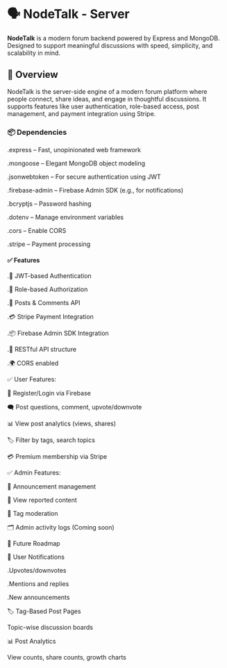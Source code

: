 # 🗣️ NodeTalk - Server

**NodeTalk** is a modern forum backend powered by Express and MongoDB. Designed to support meaningful discussions with speed, simplicity, and scalability in mind.

## 🚀 Overview

NodeTalk is the server-side engine of a modern forum platform where people connect, share ideas, and engage in thoughtful discussions. It supports features like user authentication, role-based access, post management, and payment integration using Stripe.


### 📦 Dependencies

.express – Fast, unopinionated web framework

.mongoose – Elegant MongoDB object modeling

.jsonwebtoken – For secure authentication using JWT

.firebase-admin – Firebase Admin SDK (e.g., for notifications)

.bcryptjs – Password hashing

.dotenv – Manage environment variables

.cors – Enable CORS

.stripe – Payment processing


#### ✅ Features

.🔐 JWT-based Authentication

.👥 Role-based Authorization

.📝 Posts & Comments API

.💳 Stripe Payment Integration

.📦 Firebase Admin SDK Integration

.📃 RESTful API structure

.🌍 CORS enabled


✅ User Features:

🔐 Register/Login via Firebase

🗨️ Post questions, comment, upvote/downvote

📊 View post analytics (views, shares)

🏷️ Filter by tags, search topics

💳 Premium membership via Stripe

✅ Admin Features:

📌 Announcement management

🚨 View reported content

🧹 Tag moderation

🗂️ Admin activity logs (Coming soon)

🔮 Future Roadmap


📢 User Notifications

.Upvotes/downvotes

.Mentions and replies

.New announcements

🏷️ Tag-Based Post Pages

Topic-wise discussion boards

📊 Post Analytics

View counts, share counts, growth charts


